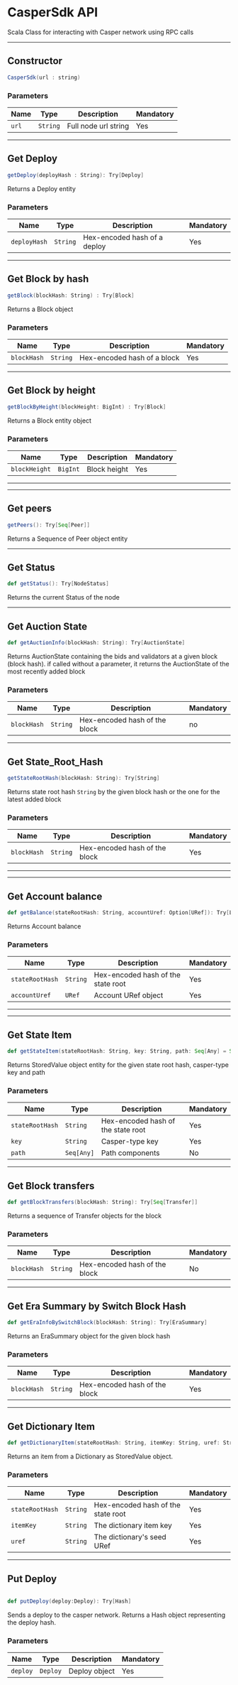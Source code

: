 # CasperSdk API
Scala Class for interacting with Casper network using RPC calls

---
## Constructor
```scala
CasperSdk(url : string)
```
### Parameters
| Name | Type | Description | Mandatory |
|---|---|---|---|
| `url` | `String` | Full node url string | Yes |



---
## Get Deploy
```scala
getDeploy(deployHash : String): Try[Deploy]
```
Returns a Deploy entity 
### Parameters
| Name | Type | Description | Mandatory |
|---|---|---|---|
| `deployHash` | `String` | Hex-encoded hash of a deploy | Yes |


---
## Get Block by hash
```scala
getBlock(blockHash: String) : Try[Block]
```
Returns a Block object 
### Parameters
| Name | Type | Description | Mandatory |
|---|---|---|---|
| `blockHash` | `String` | Hex-encoded hash of a block | Yes |

---
## Get Block by height
```scala
getBlockByHeight(blockHeight: BigInt) : Try[Block]
```
Returns a Block entity object
### Parameters
| Name | Type | Description | Mandatory |
|---|---|---|---|
| `blockHeight` | `BigInt` | Block height | Yes |

---

---
## Get peers
```scala 
getPeers(): Try[Seq[Peer]]
```
Returns a Sequence of Peer object entity

---
## Get Status
```scala
def getStatus(): Try[NodeStatus]
```
Returns the current Status of the node

---
## Get Auction State
```scala
def getAuctionInfo(blockHash: String): Try[AuctionState]
```
Returns AuctionState  containing the bids and validators at a given block (block hash).
if called without a parameter, it returns the  AuctionState of the most recently added block

### Parameters
| Name | Type | Description | Mandatory |
|---|---|---|---|
| `blockHash` | `String` | Hex-encoded hash of the block | no |

---
## Get State_Root_Hash
```scala
getStateRootHash(blockHash: String): Try[String]
```
Returns state root hash `String` by the given block hash or the one for the latest added block 
### Parameters
| Name | Type | Description | Mandatory |
|---|---|---|---|
| `blockHash` | `String` | Hex-encoded hash of the block | Yes |

---

---
## Get Account balance
```scala
def getBalance(stateRootHash: String, accountUref: Option[URef]): Try[Long] 
```
Returns Account balance 
### Parameters
| Name | Type | Description | Mandatory |
|---|---|---|---|
| `stateRootHash` | `String` | Hex-encoded hash of the state root | Yes |
| `accountUref` | `URef` | Account URef object | Yes |

---
---
## Get  State Item
```scala
def getStateItem(stateRootHash: String, key: String, path: Seq[Any] = Seq.empty): Try[StoredValue]
```
Returns StoredValue object entity for the given state root hash, casper-type key and path
### Parameters
| Name | Type | Description | Mandatory |
|---|---|---|---|
| `stateRootHash` | `String` | Hex-encoded hash of the state root | Yes |
| `key` | `String` |  Casper-type key  | Yes |
| `path` | `Seq[Any]` | Path components  | No |

---
## Get Block transfers
```scala
def getBlockTransfers(blockHash: String): Try[Seq[Transfer]] 
```
Returns a sequence of Transfer objects for the block 
### Parameters
| Name | Type | Description | Mandatory |
|---|---|---|---|
| `blockHash` | `String` | Hex-encoded hash of the block | No |

---
## Get Era Summary by Switch Block Hash
```scala
def getEraInfoBySwitchBlock(blockHash: String): Try[EraSummary] 
```
Returns an EraSummary object for the given block hash
### Parameters
| Name | Type | Description | Mandatory |
|---|---|---|---|
| `blockHash` | `String` | Hex-encoded hash of the block | Yes |

---
## Get Dictionary Item
```scala
def getDictionaryItem(stateRootHash: String, itemKey: String, uref: String): Try[StoredValue]  
```
Returns an item from a Dictionary as StoredValue object.

### Parameters
| Name | Type | Description | Mandatory |
|---|---|---|---|
| `stateRootHash` | `String` | Hex-encoded hash of the state root | Yes |
| `itemKey` | `String` | The dictionary item key  | Yes |
| `uref` | `String` | The dictionary's seed URef | Yes |

---

## Put Deploy 
```scala

def putDeploy(deploy:Deploy): Try[Hash]
```
Sends a deploy to the casper network.
Returns a Hash object representing the deploy hash.


### Parameters
| Name | Type | Description | Mandatory |
|---|---|---|---|
| `deploy` | `Deploy` | Deploy object  | Yes |

